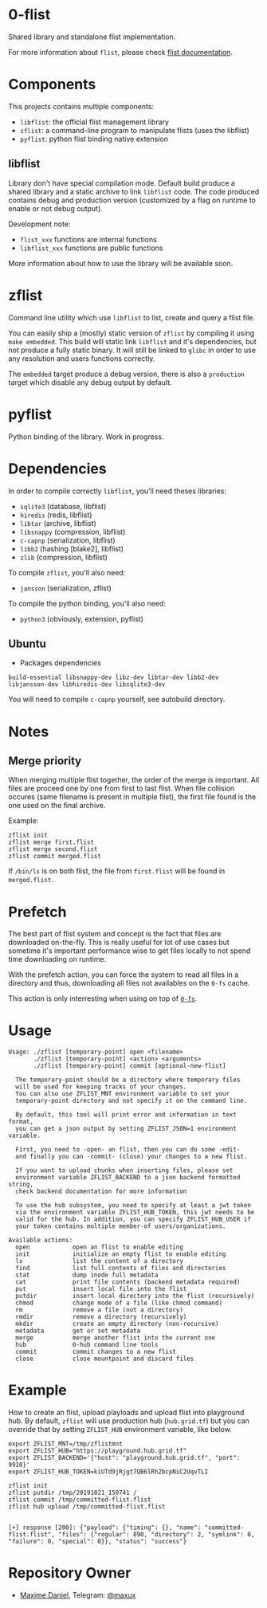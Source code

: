 # 0-flist
Shared library and standalone flist implementation.

For more information about `flist`, please check [flist documentation](doc/flist.md).

# Components
This projects contains multiple components:
- `libflist`: the official flist management library
- `zflist`: a command-line program to manipulate flists (uses the libflist)
- `pyflist`: python flist binding native extension

## libflist
Library don't have special compilation mode. Default build produce a shared library and a static archive
to link `libflist` code. The code produced contains debug and production version (customized by a flag
on runtime to enable or not debug output).

Development note:
- `flist_xxx` functions are internal functions
- `libflist_xxx` functions are public functions

More information about how to use the library will be available soon.

# zflist
Command line utility which use `libflist` to list, create and query a flist file.

You can easily ship a (mostly) static version of `zflist` by compiling it using `make embedded`. This build
will static link `libflist` and it's dependencies, but not produce a fully static binary. It will still
be linked to `glibc` in order to use any resolution and users functions correctly.

The `embedded` target produce a debug version, there is also a `production` target which disable any
debug output by default.

# pyflist
Python binding of the library. Work in progress.

# Dependencies
In order to compile correctly `libflist`, you'll need theses libraries:
- `sqlite3` (database, libflist)
- `hiredis` (redis, libflist)
- `libtar` (archive, libflist)
- `libsnappy` (compression, libflist)
- `c-capnp` (serialization, libflist)
- `libb2` (hashing [blake2], libflist)
- `zlib` (compression, libflist)

To compile `zflist`, you'll also need:
- `jansson` (serialization, zflist)

To compile the python binding, you'll also need:
- `python3` (obviously, extension, pyflist)

## Ubuntu
- Packages dependencies
```
build-essential libsnappy-dev libz-dev libtar-dev libb2-dev libjansson-dev libhiredis-dev libsqlite3-dev 
```
You will need to compile `c-capnp` yourself, see autobuild directory.

# Notes
## Merge priority
When merging multiple flist together, the order of the merge is important.
All files are proceed one by one from first to last flist. When file collision occures
(same filename is present in multiple flist), the first file found is the one used on the final archive.

Example:
```
zflist init
zflist merge first.flist
zflist merge second.flist
zflist commit merged.flist
```

If `/bin/ls` is on both flist, the file from `first.flist` will be found in `merged.flist`.

# Prefetch

The best part of flist system and concept is the fact that files are downloaded on-the-fly.
This is really useful for lot of use cases but sometime it's important performance wise to
get files locally to not spend time downloading on runtime.

With the prefetch action, you can force the system to read all files in a directory and thus,
downloading all files not availables on the `0-fs` cache.

This action is only interresting when using on top of [`0-fs`](https://github.com/threefoldtech/0-fs).

# Usage

```
Usage: ./zflist [temporary-point] open <filename>
       ./zflist [temporary-point] <action> <arguments>
       ./zflist [temporary-point] commit [optional-new-flist]

  The temporary-point should be a directory where temporary files
  will be used for keeping tracks of your changes.
  You can also use ZFLIST_MNT environment variable to set your
  temporary-point directory and not specify it on the command line.

  By default, this tool will print error and information in text format,
  you can get a json output by setting ZFLIST_JSON=1 environment variable.

  First, you need to -open- an flist, then you can do some -edit-
  and finally you can -commit- (close) your changes to a new flist.

  If you want to upload chunks when inserting files, please set
  environment variable ZFLIST_BACKEND to a json backend formatted string,
  check backend documentation for more information

  To use the hub subsystem, you need to specify at least a jwt token
  via the environment variable ZFLIST_HUB_TOKEN, this jwt needs to be
  valid for the hub. In addition, you can specify ZFLIST_HUB_USER if
  your token contains multiple member-of users/organizations.

Available actions:
  open            open an flist to enable editing
  init            initialize an empty flist to enable editing
  ls              list the content of a directory
  find            list full contents of files and directories
  stat            dump inode full metadata
  cat             print file contents (backend metadata required)
  put             insert local file into the flist
  putdir          insert local directory into the flist (recursively)
  chmod           change mode of a file (like chmod command)
  rm              remove a file (not a directory)
  rmdir           remove a directory (recursively)
  mkdir           create an empty directory (non-recursive)
  metadata        get or set metadata
  merge           merge another flist into the current one
  hub             0-hub command line tools
  commit          commit changes to a new flist
  close           close mountpoint and discard files
```

# Example

How to create an flist, upload playloads and upload flist into playground hub. By default, `zflist`
will use production hub (`hub.grid.tf`) but you can override that by setting `ZFLIST_HUB` environment
variable, like below.

```
export ZFLIST_MNT=/tmp/zflistmnt
export ZFLIST_HUB="https://playground.hub.grid.tf"
export ZFLIST_BACKEND='{"host": "playground.hub.grid.tf", "port": 9910}'
export ZFLIST_HUB_TOKEN=kiUTd9jRjgt7QB6lRh2bcpNiC2UqvTLI

zflist init
zflist putdir /tmp/20191021_150741 /
zflist commit /tmp/committed-flist.flist
zflist hub upload /tmp/committed-flist.flist


[+] response [200]: {"payload": {"timing": {}, "name": "committed-flist.flist", "files": {"regular": 890, "directory": 2, "symlink": 0, "failure": 0, "special": 0}}, "status": "success"}
```

# Repository Owner
- [Maxime Daniel](https://github.com/maxux), Telegram: [@maxux](http://t.me/maxux)

